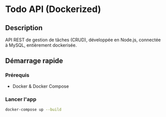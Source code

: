 # Todo API (Dockerized)

## Description
API REST de gestion de tâches (CRUD), développée en Node.js, connectée à MySQL, entièrement dockerisée.

## Démarrage rapide

### Prérequis
- Docker & Docker Compose

### Lancer l'app

```bash
docker-compose up --build